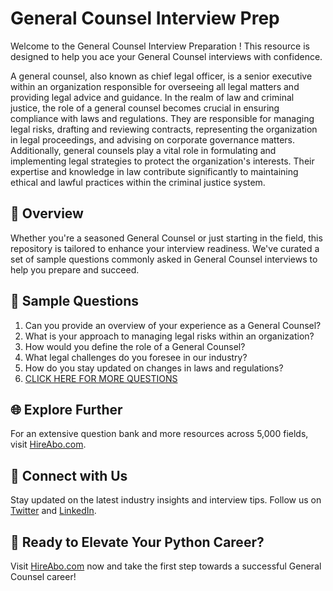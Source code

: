 # General Counsel Interview Prep

Welcome to the General Counsel Interview Preparation ! This resource is designed to help you ace your General Counsel interviews with confidence.

A general counsel, also known as chief legal officer, is a senior executive within an organization responsible for overseeing all legal matters and providing legal advice and guidance. In the realm of law and criminal justice, the role of a general counsel becomes crucial in ensuring compliance with laws and regulations. They are responsible for managing legal risks, drafting and reviewing contracts, representing the organization in legal proceedings, and advising on corporate governance matters. Additionally, general counsels play a vital role in formulating and implementing legal strategies to protect the organization's interests. Their expertise and knowledge in law contribute significantly to maintaining ethical and lawful practices within the criminal justice system.

## 🚀 Overview

Whether you're a seasoned General Counsel or just starting in the field, this repository is tailored to enhance your interview readiness. We've curated a set of sample questions commonly asked in General Counsel interviews to help you prepare and succeed.

## 📝 Sample Questions

1. Can you provide an overview of your experience as a General Counsel?
2. What is your approach to managing legal risks within an organization?
3. How would you define the role of a General Counsel?
4. What legal challenges do you foresee in our industry?
5. How do you stay updated on changes in laws and regulations?
6. [CLICK HERE FOR MORE QUESTIONS](https://hireabo.com/job/9_0_12/General%20Counsel)

## 🌐 Explore Further

For an extensive question bank and more resources across 5,000 fields, visit [HireAbo.com](https://www.hireabo.com).

## 📱 Connect with Us

Stay updated on the latest industry insights and interview tips. Follow us on [Twitter](https://twitter.com/hireabo) and [LinkedIn](https://www.linkedin.com/in/hire-abo-3609972a8/).

## 🚀 Ready to Elevate Your Python Career?

Visit [HireAbo.com](https://www.hireabo.com) now and take the first step towards a successful General Counsel career!